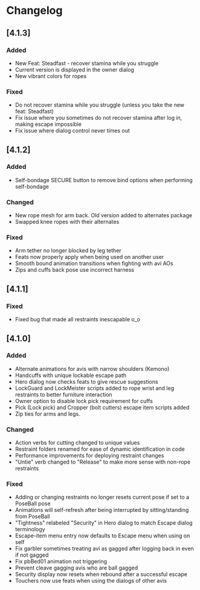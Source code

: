# Changelog

## [4.1.3]
### Added
- New Feat: Steadfast - recover stamina while you struggle
- Current version is displayed in the owner dialog
- New vibrant colors for ropes

### Fixed
- Do not recover stamina while you struggle (unless you take the new feat: Steadfast)
- Fix issue where you sometimes do not recover stamina after log in, making escape impossible
- Fix issue where dialog control never times out

## [4.1.2]
### Added
- Self-bondage SECURE button to remove bind options when performing self-bondage

### Changed
- New rope mesh for arm back.  Old version added to alternates package
- Swapped knee ropes with their alternates

### Fixed
- Arm tether no longer blocked by leg tether
- Feats now properly apply when being used on another user
- Smooth bound animation transitions when fighting with avi AOs
- Zips and cuffs back pose use incorrect harness

## [4.1.1]
### Fixed
- Fixed bug that made all restraints inescapable o_o

## [4.1.0]
### Added
- Alternate animations for avis with narrow shoulders (Kemono)
- Handcuffs with unique lockable escape path
- Hero dialog now checks feats to give rescue suggestions
- LockGuard and LockMeister scripts added to rope wrist and leg restraints to better furniture interaction
- Owner option to disable lock pick requirement for cuffs
- Pick (Lock pick) and Cropper (bolt cutters) escape item scripts added
- Zip ties for arms and legs.

### Changed
- Action verbs for cutting changed to unique values
- Restraint folders renamed for ease of dynamic identification in code
- Performance improvements for deploying restraint changes
- "Untie" verb changed to "Release" to make more sense with non-rope restraints

### Fixed
- Adding or changing restraints no longer resets current pose if set to a PoseBall pose
- Animations will self-refresh after being interrupted by sitting/standing from PoseBall
- "Tightness" relabeled "Security" in Hero dialog to match Escape dialog terminology
- Escape-item menu entry now defaults to Escape menu when using on self
- Fix garbler sometimes treating avi as gagged after logging back in even if not gagged
- Fix pbBed01 animation not triggering
- Prevent cleave gagging avis who are ball gagged
- Security display now resets when rebound after a successful escape
- Touchers now use feats when using the dialogs of other avis
